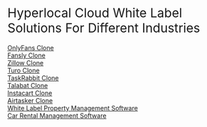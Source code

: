 <h1 class="demoTitle"><span style="font-weight: 400;">Hyperlocal Cloud White Label Solutions For Different Industries&nbsp;</span></h1>
<p><a href="https://hyperlocalcloud.com/onlyfans-clone-app"><span style="font-weight: 400;">OnlyFans Clone<br /></span></a><a href="https://hyperlocalcloud.com/fansly-clone"><span style="font-weight: 400;">Fansly Clone</span><span style="font-weight: 400;"><br /></span></a><a href="https://hyperlocalcloud.com/zillow-clone"><span style="font-weight: 400;">Zillow Clone<br /></span></a><a href="https://hyperlocalcloud.com/turo-clone-app"><span style="font-weight: 400;">Turo Clone<br /></span></a><a href="https://hyperlocalcloud.com/taskrabbit-clone"><span style="font-weight: 400;">TaskRabbit Clone<br /></span></a><a href="https://hyperlocalcloud.com/talabat-clone"><span style="font-weight: 400;">Talabat Clone</span></a> <span style="font-weight: 400;"><br /></span><a href="https://hyperlocalcloud.com/instacart-clone"><span style="font-weight: 400;">Instacart Clone<br /></span></a><a href="https://hyperlocalcloud.com/product/airtasker-clone"><span style="font-weight: 400;">Airtasker Clone</span></a> <span style="font-weight: 400;"><br /></span><a href="https://hyperlocalcloud.com/product/white-label-property-management-software"><span style="font-weight: 400;">White Label Property Management Software<br /></span></a><a href="https://hyperlocalcloud.com/car-rental-management-software"><span style="font-weight: 400;">Car Rental Management Software</span></a></p>
<p style="text-align: center;">&nbsp;</p>
<p>&nbsp;</p>
<!-- Comments are visible in the HTML source only -->
